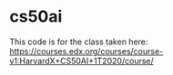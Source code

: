 # cs50ai
This code is for the class taken here: https://courses.edx.org/courses/course-v1:HarvardX+CS50AI+1T2020/course/

